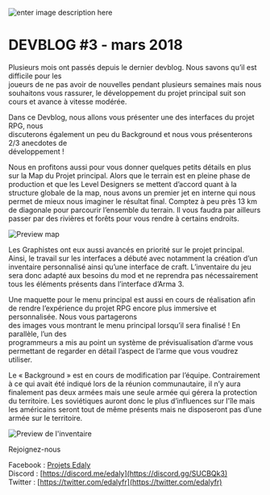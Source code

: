 ![enter image description here](https://cdn.discordapp.com/attachments/327943596873482242/661594312240398347/DB_3_Website.png)
# DEVBLOG #3 - mars 2018

Plusieurs mois ont passés depuis le dernier devblog. Nous savons qu’il est difficile pour les  
joueurs de ne pas avoir de nouvelles pendant plusieurs semaines mais nous souhaitons vous rassurer, le développement du projet principal suit son cours et avance à vitesse modérée.

Dans ce Devblog, nous allons vous présenter une des interfaces du projet RPG, nous  
discuterons également un peu du Background et nous vous présenterons 2/3 anecdotes de  
développement !

Nous en profitons aussi pour vous donner quelques petits détails en plus sur la Map du Projet principal. Alors que le terrain est en pleine phase de production et que les Level Designers se mettent d’accord quant à la structure globale de la map, nous avons un premier jet en interne qui nous permet de mieux nous imaginer le résultat final. Comptez à peu près 13 km de diagonale pour parcourir l’ensemble du terrain. Il vous faudra par ailleurs passer par des rivières et forêts pour vous rendre à certains endroits.

![Preview map](https://cdn.discordapp.com/attachments/327943596873482242/661601783680073748/DB_3_IMG1.png)

Les Graphistes ont eux aussi avancés en priorité sur le projet principal. Ainsi, le travail sur les interfaces a débuté avec notamment la création d’un inventaire personnalisé ainsi qu’une interface de craft. L’inventaire du jeu sera donc adapté aux besoins du mod et ne reprendra pas nécessairement tous les éléments présents dans l’interface d’Arma 3.

Une maquette pour le menu principal est aussi en cours de réalisation afin de rendre l’expérience du projet RPG encore plus immersive et personnalisée. Nous vous partagerons  
des images vous montrant le menu principal lorsqu’il sera finalisé ! En parallèle, l’un des  
programmeurs a mis au point un système de prévisualisation d’arme vous permettant de regarder en détail l’aspect de l’arme que vous voudrez utiliser.

Le « Background » est en cours de modification par l’équipe. Contrairement à ce qui avait été indiqué lors de la réunion communautaire, il n’y aura finalement pas deux armées mais une seule armée qui gérera la protection du territoire. Les soviétiques auront donc le plus d’influences sur l'île mais les américains seront tout de même présents mais ne disposeront pas d’une armée sur le territoire.

![Preview de l'inventaire](https://cdn.discordapp.com/attachments/327943596873482242/661601884607479838/DB_3_IMG2.png)

Rejoignez-nous

Facebook : [Projets Edaly](https://www.facebook.com/Projets-Edaly-216092102257899/)  
Discord : [https://discord.me/edaly](https://discord.gg/SUCBQk3)  
Twitter : [https://twitter.com/edalyfr](https://twitter.com/edalyfr)
